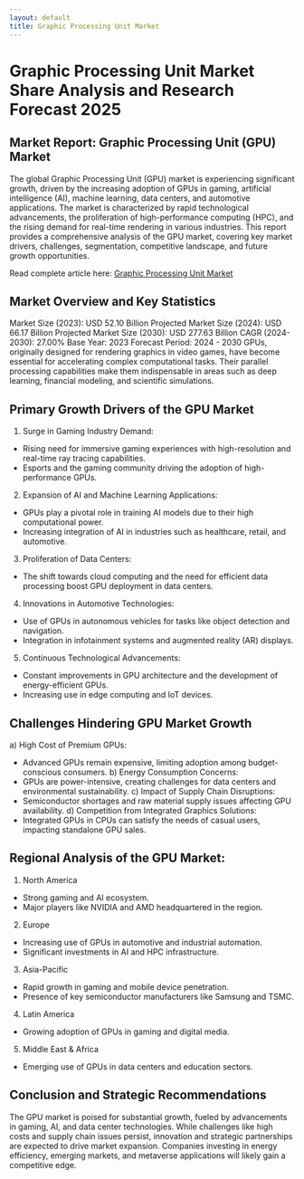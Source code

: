 ```yaml
---
layout: default
title: Graphic Processing Unit Market
---
```

# Graphic Processing Unit Market Share Analysis and Research Forecast 2025

## Market Report: Graphic Processing Unit (GPU) Market
The global Graphic Processing Unit (GPU) market is experiencing significant growth, driven by the increasing adoption of GPUs in gaming, artificial intelligence (AI), machine learning, data centers, and automotive applications. The market is characterized by rapid technological advancements, the proliferation of high-performance computing (HPC), and the rising demand for real-time rendering in various industries. This report provides a comprehensive analysis of the GPU market, covering key market drivers, challenges, segmentation, competitive landscape, and future growth opportunities.

Read complete article here: [Graphic Processing Unit Market](https://www.reportprime.com/graphic-processing-unit-r20072)

## Market Overview and Key Statistics
Market Size (2023): USD 52.10 Billion
Projected Market Size (2024): USD 66.17 Billion
Projected Market Size (2030): USD 277.63 Billion
CAGR (2024-2030): 27.00%
Base Year: 2023
Forecast Period: 2024 - 2030
GPUs, originally designed for rendering graphics in video games, have become essential for accelerating complex computational tasks. Their parallel processing capabilities make them indispensable in areas such as deep learning, financial modeling, and scientific simulations.

## Primary Growth Drivers of the GPU Market
1. Surge in Gaming Industry Demand:
- Rising need for immersive gaming experiences with high-resolution and real-time ray tracing capabilities.
- Esports and the gaming community driving the adoption of high-performance GPUs.
2. Expansion of AI and Machine Learning Applications:
- GPUs play a pivotal role in training AI models due to their high computational power.
- Increasing integration of AI in industries such as healthcare, retail, and automotive.
3. Proliferation of Data Centers:
- The shift towards cloud computing and the need for efficient data processing boost GPU deployment in data centers.
4. Innovations in Automotive Technologies:
- Use of GPUs in autonomous vehicles for tasks like object detection and navigation.
- Integration in infotainment systems and augmented reality (AR) displays.
5. Continuous Technological Advancements:
- Constant improvements in GPU architecture and the development of energy-efficient GPUs.
- Increasing use in edge computing and IoT devices.

## Challenges Hindering GPU Market Growth
a) High Cost of Premium GPUs:
- Advanced GPUs remain expensive, limiting adoption among budget-conscious consumers.
b) Energy Consumption Concerns:
- GPUs are power-intensive, creating challenges for data centers and environmental sustainability.
c) Impact of Supply Chain Disruptions:
- Semiconductor shortages and raw material supply issues affecting GPU availability.
d) Competition from Integrated Graphics Solutions:
- Integrated GPUs in CPUs can satisfy the needs of casual users, impacting standalone GPU sales.

## Regional Analysis of the GPU Market:
1) North America
- Strong gaming and AI ecosystem.
- Major players like NVIDIA and AMD headquartered in the region.
2) Europe
- Increasing use of GPUs in automotive and industrial automation.
- Significant investments in AI and HPC infrastructure.
3) Asia-Pacific
- Rapid growth in gaming and mobile device penetration.
- Presence of key semiconductor manufacturers like Samsung and TSMC.
4) Latin America
- Growing adoption of GPUs in gaming and digital media.
5) Middle East & Africa
- Emerging use of GPUs in data centers and education sectors.

## Conclusion and Strategic Recommendations
The GPU market is poised for substantial growth, fueled by advancements in gaming, AI, and data center technologies. While challenges like high costs and supply chain issues persist, innovation and strategic partnerships are expected to drive market expansion. Companies investing in energy efficiency, emerging markets, and metaverse applications will likely gain a competitive edge.
